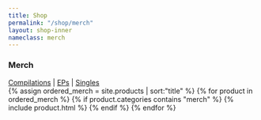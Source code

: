 ```yaml
---
title: Shop
permalink: "/shop/merch"
layout: shop-inner
nameclass: merch
---
```


<div class="merch">
    <h3> Merch</h3><div class="shop-nav"><a href="{{site.baseurl}}/shop/compilations">Compilations</a> | <a href="{{site.baseurl}}/shop/eps">EPs</a> | <a href="{{site.baseurl}}/shop/singles">Singles</a></div>
    <div class="merch-list">
            {% assign ordered_merch = site.products | sort:"title"  %}
            {% for product in ordered_merch  %}
                {% if product.categories contains "merch" %}
                    {% include product.html %}
                {% endif %}
            {% endfor %} 
    </div>
</div>
